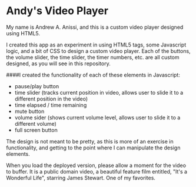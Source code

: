 # Andy's Video Player
My name is Andrew A. Anissi, and this is a custom video player designed using HTML5.

I created this app as an experiment in using HTML5 tags, some Javascript logic, and a bit of CSS to design a custom video player. 
Each of the buttons, the volume slider, the time slider, the timer numbers, etc. are all custom designed,
as you will see in this repository.

####I created the functionality of each of these elements in Javascript:

- pause/play button
- time slider (tracks current position in video, allows user to slide it to a different position in the video)
- time elapsed / time remaining
- mute button
- volume sider (shows current volume level, allows user to slide it to a different volume)
- full screen button



The design is not meant to be pretty, as this is more of an exercise in functionality, and getting to the point where I can manipulate the
design elements.

When you load the deployed version, please allow a moment for the video to buffer. It is a public domain video, 
a beautiful feature film entitled, "It's a Wonderful Life", starring James Stewart. One of my favorites.
